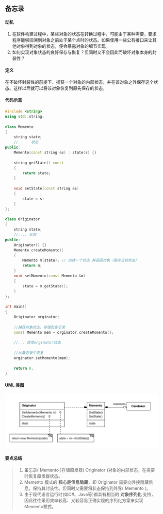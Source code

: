 ## 备忘录

#### 动机

1. 在软件构建过程中，某些对象的状态在转换过程中，可能由于某种需要，要求程序能够回溯到对象之前处于某个点时的状态。如果使用一些公有接口来让其他对象得到对象的状态，便会暴露对象的细节实现。
2. 如何实现对象状态的良好保存与恢复？但同时又不会因此而破坏对象本身的封装性？

#### 定义

在不破坏封装性的前提下，捕获一个对象的内部状态，并在该对象之外保存这个状态。这样以后就可以将该对象恢复到原先保存的状态。

#### 代码示意

```c++
#include <string>
using std::string;

class Memento
{
    string state;
    //..    状态
public:
    Memento(const string &s) : state(s) {}

    string getState() const
    {
        return state;
    }

    void setState(const string &s)
    {
        state = s;
    }
};

class Originator
{
    string state;
    //.... 状态
public:
    Originator() {}
    Memento createMomento()
    {
        Memento m(state); // 创建一个状态 并返回对象（保存当前状态）
        return m;
    }
    void setMomento(const Memento &m)
    {
        state = m.getState();
    }
};

int main()
{
    Originator orginator;

    //捕获对象状态，存储到备忘录
    const Memento mem = orginator.createMomento();

    //... 改变orginator状态

    //从备忘录中恢复
    orginator.setMomento(mem);

    return 0;
}
```



#### UML 类图

![](figure/Memento.png)

#### 要点总结

> 1. 备忘录( Memento )存储原发器( Originator )对象的内部状态，在需要时恢复原发器状态。
> 2. Memento 模式的 **核心是信息隐藏**，即 Originator 需要向外接隐藏信息，保持其封装性。但同时又需要将状态保持到外界( Memento )。
> 3. 由于现代语言运行时(如C#、Java等)都具有相当的 **对象序列化** 支持，因此往往采用效率较高、又较容易正确实现的序列化方案来实现Memento模式。

